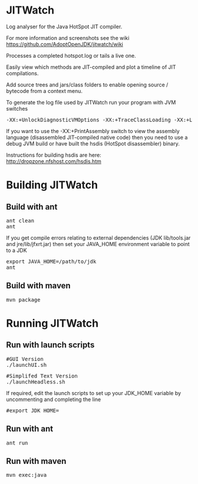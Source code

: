 JITWatch
========

Log analyser for the Java HotSpot JIT compiler.

For more information and screenshots see the wiki https://github.com/AdoptOpenJDK/jitwatch/wiki

Processes a completed hotspot.log or tails a live one.

Easily view which methods are JIT-compiled and plot a timeline of JIT compilations.

Add source trees and jars/class folders to enable opening source / bytecode from a context menu.

To generate the log file used by JITWatch run your program with JVM switches

<pre>-XX:+UnlockDiagnosticVMOptions -XX:+TraceClassLoading -XX:+LogCompilation -XX:+PrintAssembly</pre>

If you want to use the -XX:+PrintAssembly switch to view the assembly language (disassembled JIT-compiled native code) then you need to use a debug JVM build or have built the hsdis (HotSpot disassembler) binary.

Instructions for building hsdis are here: http://dropzone.nfshost.com/hsdis.htm
<h1>Building JITWatch</h1>
<h2>Build with ant</h2>
<pre>ant clean
ant</pre>

If you get compile errors relating to external dependencies (JDK lib/tools.jar and jre/lib/jfxrt.jar) then set your JAVA_HOME environment variable to point to a JDK

<pre>export JAVA_HOME=/path/to/jdk
ant</pre>

<h2>Build with maven</h2>
<pre>mvn package</pre>
<h1>Running JITWatch</h1>
<h2>Run with launch scripts</h2>

<pre>#GUI Version
./launchUI.sh</pre>

<pre>#Simplifed Text Version
./launchHeadless.sh</pre>

If required, edit the launch scripts to set up your JDK_HOME variable by uncommenting and completing the line
<pre>#export JDK_HOME=</pre>

<h2>Run with ant</h2>
<pre>ant run</pre>

<h2>Run with maven</h2>
<pre>mvn exec:java</pre>
